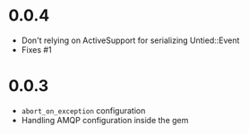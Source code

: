 # 0.0.4

- Don't relying on ActiveSupport for serializing Untied::Event
- Fixes #1

# 0.0.3

- ``abort_on_exception`` configuration
- Handling AMQP configuration inside the gem
